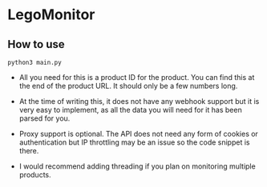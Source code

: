 # LegoMonitor

## How to use

`python3 main.py`

- All you need for this is a product ID for the product. You can find this at the end of the product URL. It should only be a few numbers long.
- At the time of writing this, it does not have any webhook support but it is very easy to implement, as all the data you will need for it has been parsed for you.
- Proxy support is optional. The API does not need any form of cookies or authentication but IP throttling may be an issue so the code snippet is there.

- I would recommend adding threading if you plan on monitoring multiple products.
